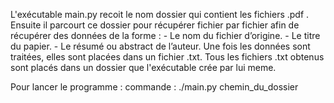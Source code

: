 L'exécutable main.py recoit le nom dossier qui contient les fichiers .pdf . 
Ensuite il parcourt ce dossier pour récupérer fichier par fichier afin de récupérer des données de la forme : 
	- Le nom du fichier d’origine.
	- Le titre du papier.
	- Le résumé ou abstract de l’auteur.
Une fois les données sont traitées, elles sont placées dans un fichier .txt.
Tous les fichiers .txt obtenus sont placés dans un dossier que l'exécutable crée par lui meme.

Pour lancer le programme : 
	commande : ./main.py chemin_du_dossier
